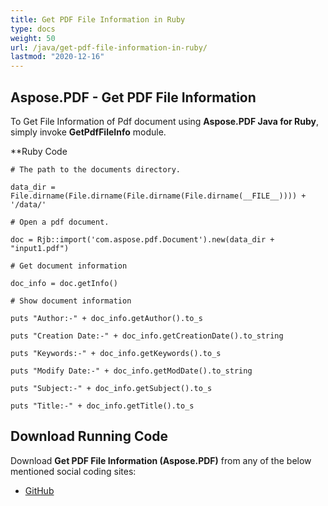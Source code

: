```yaml
---
title: Get PDF File Information in Ruby
type: docs
weight: 50
url: /java/get-pdf-file-information-in-ruby/
lastmod: "2020-12-16"
---
```



## Aspose.PDF - Get PDF File Information
To Get File Information of Pdf document using **Aspose.PDF Java for Ruby**, simply invoke **GetPdfFileInfo** module.

**Ruby Code

```
# The path to the documents directory.

data_dir = File.dirname(File.dirname(File.dirname(File.dirname(__FILE__)))) + '/data/'

# Open a pdf document.

doc = Rjb::import('com.aspose.pdf.Document').new(data_dir + "input1.pdf")

# Get document information

doc_info = doc.getInfo()

# Show document information

puts "Author:-" + doc_info.getAuthor().to_s

puts "Creation Date:-" + doc_info.getCreationDate().to_string

puts "Keywords:-" + doc_info.getKeywords().to_s

puts "Modify Date:-" + doc_info.getModDate().to_string

puts "Subject:-" + doc_info.getSubject().to_s

puts "Title:-" + doc_info.getTitle().to_s
```


## Download Running Code
Download **Get PDF File Information (Aspose.PDF)** from any of the below mentioned social coding sites:

- [GitHub](https://github.com/aspose-pdf/Aspose.PDF-for-Java/tree/master/Plugins/Aspose_Pdf_Java_for_Ruby/lib/asposepdfjava/Document/getpdffileinfo.rb)
